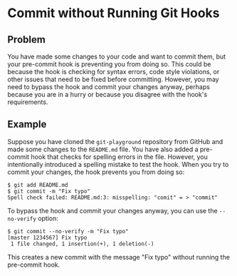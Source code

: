 # Commit without Running Git Hooks

## Problem

You have made some changes to your code and want to commit them, but your pre-commit hook is preventing you from doing so. This could be because the hook is checking for syntax errors, code style violations, or other issues that need to be fixed before committing. However, you may need to bypass the hook and commit your changes anyway, perhaps because you are in a hurry or because you disagree with the hook's requirements.

## Example

Suppose you have cloned the `git-playground` repository from GitHub and made some changes to the `README.md` file. You have also added a pre-commit hook that checks for spelling errors in the file. However, you intentionally introduced a spelling mistake to test the hook. When you try to commit your changes, the hook prevents you from doing so:

```shell
$ git add README.md
$ git commit -m "Fix typo"
Spell check failed: README.md:3: misspelling: "comit" = > "commit"
```

To bypass the hook and commit your changes anyway, you can use the `--no-verify` option:

```shell
$ git commit --no-verify -m "Fix typo"
[master 1234567] Fix typo
 1 file changed, 1 insertion(+), 1 deletion(-)
```

This creates a new commit with the message "Fix typo" without running the pre-commit hook.


